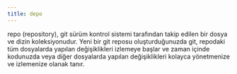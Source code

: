 ```yaml
---
title: depo
---
```

repo (repository), git sürüm kontrol sistemi tarafından takip edilen bir dosya ve dizin koleksiyonudur. Yeni bir git reposu oluşturduğunuzda git, repodaki tüm dosyalarda yapılan değişiklikleri izlemeye başlar ve zaman içinde kodunuzda veya diğer dosyalarda yapılan değişiklikleri kolayca yönetmenize ve izlemenize olanak tanır.